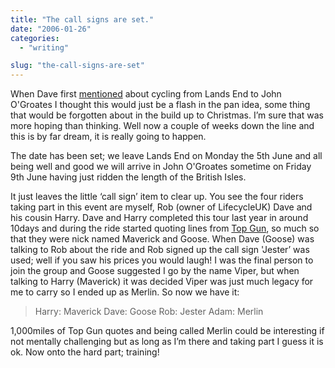 ```yaml
---
title: "The call signs are set."
date: "2006-01-26"
categories:
  - "writing"

slug: "the-call-signs-are-set"
---
```


When Dave first [mentioned](https://adamchamberlin.info/2005/11/do-you-fancy-a-longer-run/ "Longer Run") about cycling from Lands End to John O'Groates I thought this would just be a flash in the pan idea, some thing that would be forgotten about in the build up to Christmas. I’m sure that was more hoping than thinking.
Well now a couple of weeks down the line and this is by far dream, it is really going to happen.

The date has been set; we leave Lands End on Monday the 5th June and all being well and good we will arrive in John O'Groates sometime on Friday 9th June having just ridden the length of the British Isles.

It just leaves the little ‘call sign’ item to clear up. You see the four riders taking part in this event are myself, Rob (owner of LifecycleUK) Dave and his cousin Harry. Dave and Harry completed this tour last year in around 10days and during the ride started quoting lines from [Top Gun](https://imdb.com/title/tt0092099/), so much so that they were nick named Maverick and Goose.
When Dave (Goose) was talking to Rob about the ride and Rob signed up the call sign 'Jester’ was used; well if you saw his prices you would laugh!
I was the final person to join the group and Goose suggested I go by the name Viper, but when talking to Harry (Maverick) it was decided Viper was just much legacy for me to carry so I ended up as Merlin. So now we have it:

> Harry: Maverick
> Dave: Goose
> Rob: Jester
> Adam: Merlin

1,000miles of Top Gun quotes and being called Merlin could be interesting if not mentally challenging but as long as I’m there and taking part I guess it is ok. Now onto the hard part; training!
